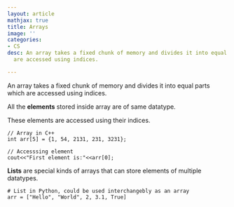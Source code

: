 ```yaml
---
layout: article
mathjax: true
title: Arrays
image: ''
categories:
- CS
desc: An array takes a fixed chunk of memory and divides it into equal parts which
  are accessed using indices.

---
```

An array takes a fixed chunk of memory and divides it into equal parts which are accessed using indices. 

All the **elements** stored inside array are of same datatype.

These elements are accessed  using their indices.

    // Array in C++
    int arr[5] = {1, 54, 2131, 231, 3231};
    
    // Accesssing element
    cout<<"First element is:"<<arr[0];

**Lists** are special kinds of arrays that can store elements of multiple datatypes.

    # List in Python, could be used interchangebly as an array
    arr = ["Hello", "World", 2, 3.1, True]
    